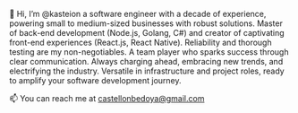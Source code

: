 👋 Hi, I’m @kasteion a software engineer with a decade of experience, powering small to medium-sized businesses with robust solutions. Master of back-end development (Node.js, Golang, C#) and creator of captivating front-end experiences (React.js, React Native). Reliability and thorough testing are my non-negotiables. A team player who sparks success through clear communication. Always charging ahead, embracing new trends, and electrifying the industry. Versatile in infrastructure and project roles, ready to amplify your software development journey.

📫 You can reach me at castellonbedoya@gmail.com

<!---
kasteion/kasteion is a ✨ special ✨ repository because its `README.md` (this file) appears on your GitHub profile.
You can click the Preview link to take a look at your changes.
- 👀 I’m interested in data science, machine learning, AI and Blockchain
- 🌱 I’m currently learning python
- 💞️ I’m looking to collaborate 
--->
